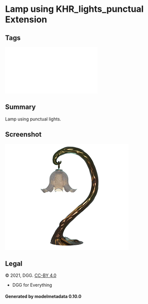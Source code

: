 # Lamp using KHR_lights_punctual Extension

## Tags

![sharable](./README-sharable.md)

## Summary

Lamp using punctual lights.

## Screenshot

![screenshot](screenshot/screenshot.png)

## Legal

&copy; 2021, DGG. [CC-BY 4.0](https://creativecommons.org/licenses/by-nd/4.0/legalcode)

 - DGG for Everything

#### Generated by modelmetadata 0.10.0